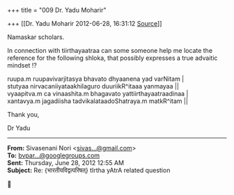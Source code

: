 +++
title = "009 Dr. Yadu Moharir"

+++
[[Dr. Yadu Moharir	2012-06-28, 16:31:12 [Source](https://groups.google.com/g/bvparishat/c/IIPxyn8_obQ)]]



Namaskar scholars.

  

In connection with tiirthayaatraa can some someone help me locate the reference for the following shloka, that possibly expresses a true advaitic mindset !?  

  

ruupa.m ruupavivarjitasya bhavato dhyaanena yad varNitam \|  
stutyaa nirvacaniiyataakhilaguro duuriikR^itaaa yanmayaa \|\|  
vyaapitva.m ca vinaashita.m bhagavato yattiirthayaatraadinaa \|  
xantavya.m jagadiisha tadvikalataadoShatraya.m matkR^itam \|\|

  

Thank you,

  

Dr Yadu  

  

------------------------------------------------------------------------

**From:** Sivasenani Nori \<[sivas...@gmail.com]()\>  
**To:** [bvpar...@googlegroups.com]()  
**Sent:** Thursday, June 28, 2012 12:55 AM  
**Subject:** Re: {भारतीयविद्वत्परिषत्} tIrtha yAtrA related question  



